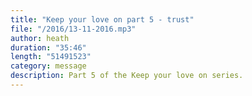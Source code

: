 ```yaml
---
title: "Keep your love on part 5 - trust"
file: "/2016/13-11-2016.mp3"
author: heath
duration: "35:46"
length: "51491523"
category: message
description: Part 5 of the Keep your love on series.
---
```

